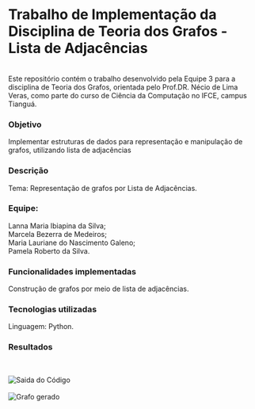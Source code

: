 <h1>Trabalho de Implementação da Disciplina de Teoria dos Grafos - Lista de Adjacências</h1><br>
Este repositório contém o trabalho desenvolvido pela Equipe 3 para a disciplina de Teoria dos Grafos, orientada pelo Prof.DR. Nécio de Lima Veras, como parte do curso de Ciência da Computação no IFCE, campus Tianguá.

<h3>Objetivo</h3>
Implementar estruturas de dados para representação e manipulação de grafos, utilizando lista de adjacências<br>

<h3>Descrição</h3>
Tema: Representação de grafos por Lista de Adjacências.<br>
  
<h3>Equipe:</h3>
Lanna Maria Ibiapina da Silva;<br>
Marcela Bezerra de Medeiros;<br>
Maria Lauriane do Nascimento Galeno;<br>
Pamela Roberto da Silva.<br>
  
<h3>Funcionalidades implementadas</h3>
Construção de grafos por meio de lista de adjacências.<br>

<h3>Tecnologias utilizadas</h3>
Linguagem: Python.<br>

<h3>Resultados</h3><br>

![Saida do Código](https://github.com/user-attachments/assets/0e1c6a56-39bb-4158-a11a-facc18bf5988)<br>
<br>![Grafo gerado](https://github.com/user-attachments/assets/460bdc04-2e12-4df2-8204-07eba54d1a70)





